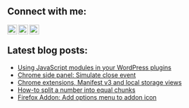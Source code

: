 ## Connect with me:
[<img align="left" alt="Latz | Twitter" width="22px" src="https://cdn.jsdelivr.net/npm/simple-icons@v3/icons/twitter.svg" />](https://twitter.com/Latz)
[<img align="left" alt="Latz | LinkedIn" width="22px" src="https://cdn.jsdelivr.net/npm/simple-icons@v3/icons/linkedin.svg" />](https://www.linkedin.com/in/lutz-schr%C3%B6er-a694a42a/)
[<img align="left" alt="Latz | Xing" width="22px" src="https://cdn.jsdelivr.net/npm/simple-icons@v3/icons/xing.svg" />](https://www.xing.com/profile/Lutz_Schroeer/cv)
<br>

## Latest blog posts:
<!-- BLOG-POST-LIST:START -->
- [Using JavaScript modules in your WordPress plugins](https://elektroelch.net/using-javascript-modules-in-your-wordpress-plugins/)
- [Chrome side panel: Simulate close event](https://elektroelch.net/chrome-side-panel-simulate-close-event/)
- [Chrome extensions, Manifest v3 and local storage views](https://elektroelch.net/chrome-extensions-manifest-v3-and-local-storage-views/)
- [How-to split a number into equal chunks](https://elektroelch.net/how-to-split-a-number-into-equal-chunks/)
- [Firefox Addon: Add options menu to addon icon](https://elektroelch.net/firefox-addon-add-options-menu-to-addon-icon/)
<!-- BLOG-POST-LIST:END -->

